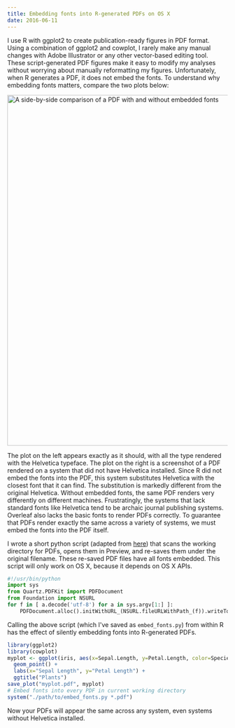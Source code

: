 ```yaml
---
title: Embedding fonts into R-generated PDFs on OS X
date: 2016-06-11
---
```


I use R with ggplot2 to create publication-ready figures in PDF format. Using a combination of ggplot2 and cowplot, I rarely make any manual changes with Adobe Illustrator or any other vector-based editing tool. These script-generated PDF figures make it easy to modify my analyses without worrying about manually reformatting my figures. Unfortunately, when R generates a PDF, it does not embed the fonts. To understand why embedding fonts matters, compare the two plots below:

<img src="/fonts-side-by-side.png" width="800" alt="A side-by-side comparison of a PDF with and without embedded fonts" />

The plot on the left appears exactly as it should, with all the type rendered with the Helvetica typeface. The plot on the right is a screenshot of a PDF rendered on a system that did not have Helvetica installed. Since R did not embed the fonts into the PDF, this system substitutes Helvetica with the closest font that it can find. The substitution is markedly different from the original Helvetica. Without embedded fonts, the same PDF renders very differently on different machines. Frustratingly, the systems that lack standard fonts like Helvetica tend to be archaic journal publishing systems. Overleaf also lacks the basic fonts to render PDFs correctly. To guarantee that PDFs render exactly the same across a variety of systems, we must embed the fonts into the PDF itself.

I wrote a short python script (adapted from [here](https://discussions.apple.com/message/28994467#message28994467)) that scans the working directory for PDFs, opens them in Preview, and re-saves them under the original filename. These re-saved PDF files have all fonts embedded. This script will only work on OS X, because it depends on OS X APIs.

```python
#!/usr/bin/python
import sys
from Quartz.PDFKit import PDFDocument
from Foundation import NSURL
for f in [ a.decode('utf-8') for a in sys.argv[1:] ]:
    PDFDocument.alloc().initWithURL_(NSURL.fileURLWithPath_(f)).writeToFile_(f)
```

Calling the above script (which I've saved as `embed_fonts.py`) from within R has the effect of silently embedding fonts into R-generated PDFs.

```R
library(ggplot2)
library(cowplot)
myplot <- ggplot(iris, aes(x=Sepal.Length, y=Petal.Length, color=Species)) +
  geom_point() +
  labs(x="Sepal Length", y="Petal Length") +
  ggtitle("Plants")
save_plot("myplot.pdf", myplot)
# Embed fonts into every PDF in current working directory
system("./path/to/embed_fonts.py *.pdf")
```

Now your PDFs will appear the same across any system, even systems without Helvetica installed.
